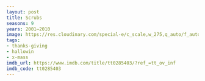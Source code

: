 ```yaml
---
layout: post
title: Scrubs
seasons: 9
years: 2001–2010
image: https://res.cloudinary.com/special-e/c_scale,w_275,q_auto/f_auto/Series%20posters/Scrubs.png
tags:
- thanks-giving
- hallowin
- x-mass
imdb_url: https://www.imdb.com/title/tt0285403/?ref_=tt_ov_inf
imdb_code: tt0285403
---
```

